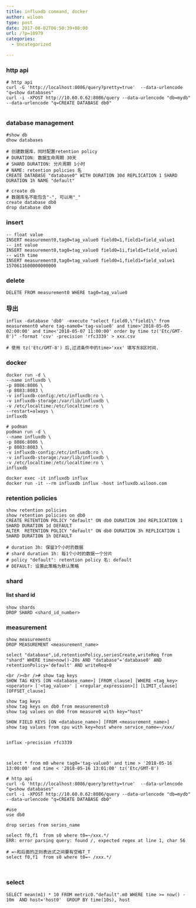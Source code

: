```yaml
---
title: influxdb command, docker
author: wiloon
type: post
date: 2017-08-02T06:50:39+00:00
url: /?p=10979
categories:
  - Uncategorized

---
```

### http api

<pre><code class="language-bash line-numbers"># http api
curl -G 'http://localhost:8086/query?pretty=true'  --data-urlencode "q=show databases"
curl -i -XPOST http://10.60.0.62:8086/query --data-urlencode "db=mydb" --data-urlencode "q=CREATE DATABASE db0"

</code></pre>

### database management

<pre><code class="language-bash line-numbers">#show db
dhow databases

# 创建数据库，同时配置retention policy
# DURATION: 数据生命周期 30天
# SHARD DURATION: 分片周期 1小时
# NAME: retention policies 名
CREATE DATABASE "database0" WITH DURATION 30d REPLICATION 1 SHARD DURATION 1h NAME "default"

# create db
# 数据库名不能包含"-", 可以用"_"
create database db0
drop database db0
</code></pre>

### insert

<pre><code class="language-sql line-numbers">-- float value
INSERT measurement0,tag0=tag_value0 field0=1,field1=field_value1
-- int value
INSERT measurement0,tag0=tag_value0 field0=1i,field1=field_value1
-- with time
INSERT measurement0,tag0=tag_value0 field0=1,field1=field_value1 1570611600000000000
</code></pre>

### delete

<pre><code class="language-sql line-numbers">DELETE FROM measurement0 WHERE tag0=tag_value0
</code></pre>

### 导出

<pre><code class="language-sql line-numbers">influx -database 'db0' -execute "select field0,\"field1\" from measurement0 where tag-name0='tag-value0' and time&gt;'2018-05-05 02:00:00' and time&lt;'2018-05-07 11:00:00' order by time tz('Etc/GMT-8')" -format 'csv' -precision 'rfc3339' &gt; xxx.csv

# 使用 tz('Etc/GMT-8') 后,过滤条件中的time&gt;'xxx' 填写东8区时间.
</code></pre>

### docker

<pre><code class="language-bash line-numbers">docker run -d \
--name influxdb \
-p 8086:8086 \
-p 8083:8083 \
-v influxdb-config:/etc/influxdb:ro \
-v influxdb-storage:/var/lib/influxdb \
-v /etc/localtime:/etc/localtime:ro \
--restart=always \
influxdb

# podman
podman run -d \
--name influxdb \
-p 8086:8086 \
-p 8083:8083 \
-v influxdb-config:/etc/influxdb:ro \
-v influxdb-storage:/var/lib/influxdb \
-v /etc/localtime:/etc/localtime:ro \
influxdb

docker exec -it influxdb influx
docker run -it --rm influxdb influx -host influxdb.wiloon.com
</code></pre>

### retention policies

<pre><code class="language-bash line-numbers">show retention policies
show retention policies on db0
CREATE RETENTION POLICY "default" ON db0 DURATION 30d REPLICATION 1 SHARD DURATION 1d DEFAULT
ALTER  RETENTION POLICY "default" ON db0 DURATION 3h REPLICATION 1 SHARD DURATION 1h DEFAULT

# duration 3h: 保留3个小时的数据
# shard duration 1h: 每1个小时的数据一个分片
# policy "default": retention policy 名: default
# DEFAULT: 设置此策略为默认策略
</code></pre>

### shard

#### list shard id

<pre><code class="language-sql line-numbers">show shards
DROP SHARD &lt;shard_id_number&gt;
</code></pre>

### measurement

<pre><code class="language-sql line-numbers">show measurements
DROP MEASUREMENT &lt;measurement_name&gt;
</code></pre>

<pre><code class="language-sql line-numbers">select "database",id,retentionPolicy,seriesCreate,writeReq from "shard" WHERE time&gt;now()-20s AND "database"='database0' AND retentionPolicy='default' AND writeReq&gt;0
</code></pre>

<pre><code class="language-bash line-numbers">&lt;br />&lt;br /># show tag keys
SHOW TAG KEYS [ON &lt;database_name&gt;] [FROM_clause] [WHERE &lt;tag_key&gt; &lt;operator&gt; ['&lt;tag_value&gt;' | &lt;regular_expression&gt;]] [LIMIT_clause] [OFFSET_clause]

show tag keys
show tag keys on db0 from measurements0
show tag values on db0 from measure0 with key="host"

SHOW FIELD KEYS [ON &lt;database_name&gt;] [FROM &lt;measurement_name&gt;]
show tag values from cpu with key=host where service_name=~/xxx/


influx -precision rfc3339



select * from m0 where tag0='tag-value0' and time &gt; '2018-05-16 13:00:00' and time &lt; '2018-05-16 13:01:00' tz('Etc/GMT-8')

# http api
curl -G 'http://localhost:8086/query?pretty=true'  --data-urlencode "q=show databases"
curl -i -XPOST http://10.60.0.62:8086/query --data-urlencode "db=mydb" --data-urlencode "q=CREATE DATABASE db0"

#use
use db0

drop series from series_name

select f0,f1  from s0 where t0=~/xxx.*/ 
ERR: error parsing query: found /, expected regex at line 1, char 56

# =~和后面的正则表达式之间要有空格T_T
select f0,f1  from s0 where t0=~ /xxx.*/ 


</code></pre>

### select

<pre><code class="language-bash line-numbers">SELECT mean(m1) * 10 FROM metric0."default".m0 WHERE time &gt;= now() - 10m  AND host='host0'  GROUP BY time(10s), host

</code></pre>